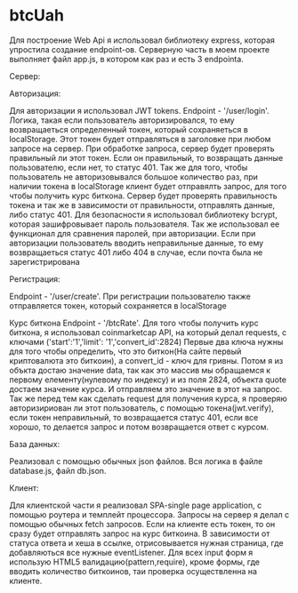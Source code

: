 # btcUah

Для построение Web Api я использовал библиотеку express, которая упростила создание endpoint-ов.
Серверную часть в моем проекте выполняет файл app.js, в котором как раз и есть 3 endpointa.

Сервер:

 Авторизация:

 Для авторизации я использовал JWT tokens. Endpoint - '/user/login'. Логика, такая если пользователь авторизировался, то ему возвращаеться
 определенный токен, который сохраняеться в localStorage. Этот токен будет отправляться в заголовке при любом запросе на сервер.
 При обработке запроса, сервер будет проверять правильный ли этот токен. Если он правильный, то возвращать данные 
 пользователю, если нет, то статус 401. Так же для того, чтобы пользователь не авторизовывался большое количество раз, при
 наличии токена в localStorage клиент будет отправялть запрос, для того чтобы получить курс биткона. Сервер будет проверять
 правильность токена и так же в зависимости от правильности, отправлять данные, либо статус 401.
 Для безопасности я использовал библиотеку bcrypt, которая зашифровывает пароль пользователя. Так же использовал ее функционал для сравнения паролей, при авторизации.
 Если при авторизации пользователь вводить неправильные данные, то ему возвращаеться статус 401 либо 404 в случае, если почта была не зарегистрирована

 Регистрация:

  Endpoint - '/user/create'.
  При регистрации пользователю также отправляется токен, который сохраняется в localStorage

  Курс биткона
  Endpoint - '/btcRate'.
  Для того чтобы получить курс биткона, я использовал coinmarketcap API, на который делал requests, с ключами ('start':'1','limit': '1','convert_id':2824)
  Первые два ключа нужны для того чтобы определить, что это биткон(На сайте первый криптовалюта это биткоин), а convert_id - ключ для гривны.
  Потом я из объкта достаю значение data, так как это масcив мы обращаемся к первому елементу(нулевому по индексу) и из поля 2824, объекта quote достаем значение                   курса.
  И отправляем это значение в этот на запрос. Так же перед тем как сделать request для получения курса, я проверяю авторизириован ли этот пользователь, с помощью                   токена(jwt.verify), если токен неправильный, то возвращается статус 401, если все хорошо, то делается запрос и потом возвращается ответ с курсом.

  База данных:

  Реализовал с помощью обычных json файлов. Вся логика в файле database.js, файл db.json.

Клиент:

  Для клиентской части я реализовал SPA-single page application, с помощью роутера и темплейт процессора. Запросы на сервер я делал с помощью обычных fetch запросов.
  Если на клиенте есть токен, то он сразу будет отправлять запрос на курс биткоина. В зависимости от статуса ответа и хеша в ссылке, отрисовывается нужная страница,               где добавляються все нужные eventListener.
  Для всех input форм я использую HTML5 валидацию(pattern,require), кроме формы, где вводить количество биткоинов, таи проверка осуществленна на клиенте.

            
